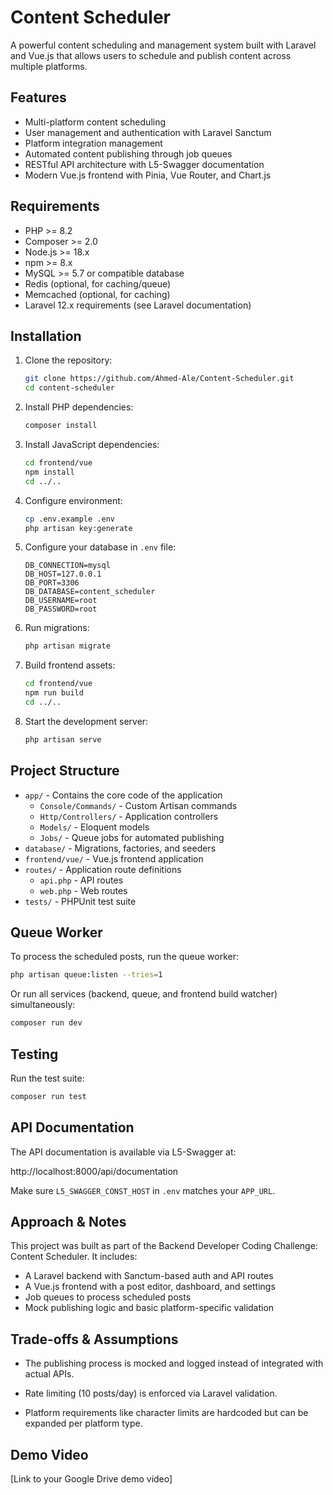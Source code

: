 # Content Scheduler

A powerful content scheduling and management system built with Laravel and Vue.js that allows users to schedule and publish content across multiple platforms.

## Features

- Multi-platform content scheduling
- User management and authentication with Laravel Sanctum
- Platform integration management
- Automated content publishing through job queues
- RESTful API architecture with L5-Swagger documentation
- Modern Vue.js frontend with Pinia, Vue Router, and Chart.js

## Requirements

- PHP >= 8.2
- Composer >= 2.0
- Node.js >= 18.x
- npm >= 8.x
- MySQL >= 5.7 or compatible database
- Redis (optional, for caching/queue)
- Memcached (optional, for caching)
- Laravel 12.x requirements (see Laravel documentation)

## Installation

1. Clone the repository:

    ```bash
    git clone https://github.com/Ahmed-Ale/Content-Scheduler.git
    cd content-scheduler
    ```

2. Install PHP dependencies:

    ```bash
    composer install
    ```

3. Install JavaScript dependencies:

    ```bash
    cd frontend/vue
    npm install
    cd ../..
    ```

4. Configure environment:

    ```bash
    cp .env.example .env
    php artisan key:generate
    ```

5. Configure your database in `.env` file:

    ```env
    DB_CONNECTION=mysql
    DB_HOST=127.0.0.1
    DB_PORT=3306
    DB_DATABASE=content_scheduler
    DB_USERNAME=root
    DB_PASSWORD=root
    ```

6. Run migrations:

    ```bash
    php artisan migrate
    ```

7. Build frontend assets:

    ```bash
    cd frontend/vue
    npm run build
    cd ../..
    ```

8. Start the development server:

    ```bash
    php artisan serve
    ```

## Project Structure

- `app/` - Contains the core code of the application
    - `Console/Commands/` - Custom Artisan commands
    - `Http/Controllers/` - Application controllers
    - `Models/` - Eloquent models
    - `Jobs/` - Queue jobs for automated publishing
- `database/` - Migrations, factories, and seeders
- `frontend/vue/` - Vue.js frontend application
- `routes/` - Application route definitions
    - `api.php` - API routes
    - `web.php` - Web routes
- `tests/` - PHPUnit test suite

## Queue Worker

To process the scheduled posts, run the queue worker:

```bash
php artisan queue:listen --tries=1
```

Or run all services (backend, queue, and frontend build watcher) simultaneously:

```bash
composer run dev
```

## Testing

Run the test suite:

```bash
composer run test
```

## API Documentation

The API documentation is available via L5-Swagger at:

http://localhost:8000/api/documentation

Make sure `L5_SWAGGER_CONST_HOST` in `.env` matches your `APP_URL`.

## Approach & Notes

This project was built as part of the Backend Developer Coding Challenge: Content Scheduler.
It includes:
- A Laravel backend with Sanctum-based auth and API routes
- A Vue.js frontend with a post editor, dashboard, and settings
- Job queues to process scheduled posts
- Mock publishing logic and basic platform-specific validation

## Trade-offs & Assumptions

- The publishing process is mocked and logged instead of integrated with actual APIs.

- Rate limiting (10 posts/day) is enforced via Laravel validation.

- Platform requirements like character limits are hardcoded but can be expanded per platform type.

## Demo Video
[Link to your Google Drive demo video]